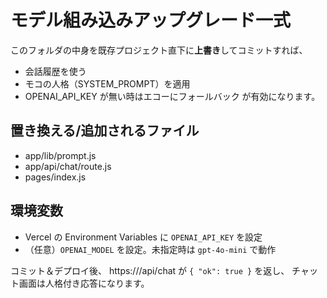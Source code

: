 # モデル組み込みアップグレード一式

このフォルダの中身を既存プロジェクト直下に**上書き**してコミットすれば、
- 会話履歴を使う
- モコの人格（SYSTEM_PROMPT）を適用
- OPENAI_API_KEY が無い時はエコーにフォールバック
が有効になります。

## 置き換える/追加されるファイル
- app/lib/prompt.js
- app/api/chat/route.js
- pages/index.js

## 環境変数
- Vercel の Environment Variables に `OPENAI_API_KEY` を設定
- （任意）`OPENAI_MODEL` を設定。未指定時は `gpt-4o-mini` で動作

コミット＆デプロイ後、 https://<your-domain>/api/chat が `{ "ok": true }` を返し、
チャット画面は人格付き応答になります。

